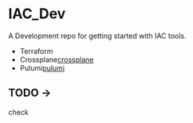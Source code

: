 # IAC_Dev
A Development repo for getting started with IAC tools.
* Terraform
* Crossplane[crossplane]
* Pulumi[pulumi]

## TODO ->

check 


[crossplane]: https://docs.crossplane.io/v1.10/getting-started/install-configure/
[pulumi]: https://www.pulumi.com/docs/get-started/
